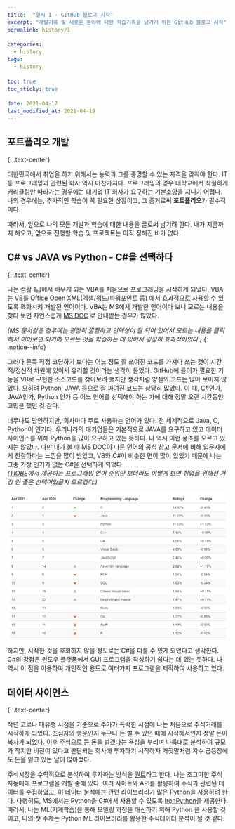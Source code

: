 ```yaml
---
title:  "일지 1 - GitHub 블로그 시작"
excerpt: "개발기록 및 새로운 분야에 대한 학습기록을 남기기 위한 GitHub 블로그 시작"
permalink: history/1

categories:
  - history
tags:
  - history

toc: true
toc_sticky: true
 
date: 2021-04-17
last_modified_at: 2021-04-19
---
```


## 포트폴리오 개발
{: .text-center}  

대한민국에서 취업을 하기 위해서는 능력과 그를 증명할 수 있는 자격을 갖춰야 한다. IT 등 프로그래밍과 관련된 회사 역시 마찬가지다. 프로그래밍의 경우 대학교에서 착실하게 커리큘럼만 따라가는 경우에는 대기업 IT 회사가 요구하는 기본소양을 지니기 어렵다. 나의 경우에는, 추가적인 학습이 꼭 필요한 상황이고, 그 증거로써 **포트폴리오**가 필수적이다.

따라서, 앞으로 나의 모든 개발과 학습에 대한 내용을 글로써 남기려 한다. 내가 지금까지 해오고, 앞으로 진행할 학습 및 프로젝트는 아직 정해진 바가 없다.

## C# vs JAVA vs Python - C#을 선택하다
{: .text-center}    

나는 컴활 1급에서 배우게 되는 VBA를 처음으로 프로그래밍을 시작하게 되었다. VBA는 VB를 Office Open XML(엑셀/워드/파워포인트 등) 에서 효과적으로 사용할 수 있도록 특화시켜 개발된 언어이다. VBA는 MS에서 개발한 언어이다 보니 모르는 내용을 찾다 보면 자연스럽게 [MS DOC](https://docs.microsoft.com/ko-kr/) 로 안내받는 경우가 많았다.  

_(MS 문서같은 경우에는 굉장히 깔끔하고 인덱싱이 잘 되어 있어서 모르는 내용을 클릭해서 이어보면 되기에 모르는 것을 학습하는 데 있어서 굉장히 효과적이었다.)_
{: .notice--info}  

그러다 문득 직접 코딩하기 보다는 어느 정도 잘 쓰여진 코드를 가져다 쓰는 것이 시간적/정신적 차원에 있어서 유리할 것이라는 생각이 들었다. GitHub에 들어가 필요한 기능을 VB로 구현한 소스코드를 찾아보려 했지만 생각처럼 양질의 코드는 많아 보이지 않았다. 오히려 Python, JAVA 등으로 잘 짜여진 코드는 상당히 많았다. 이 때, C#인가, JAVA인가, Python 인가 등 어느 언어를 선택해야 하는 가에 대해 정말 오랜 시간동안 고민을 했던 것 같다.  

너무나도 당연하지만, 회사마다 주로 사용하는 언어가 있다. 전 세계적으로 Java, C, Python이 인기다. 우리나라의 대기업들은 기본적으로 JAVA를 요구하고 있고 데이터 사이언스를 위해 Python을 많이 요구하고 있는 듯하다. 나 역시 이런 풍조를 모르고 있지는 않았다. 다만 내가 볼 때 MS DOC이 다른 언어의 공식 참고 문서에 비해 입문자에게 친절하다는 느낌을 많이 받았고, VB와 C#이 비슷한 면이 많이 있었기 때문에 나는 그중 가장 인기가 없는 C#을 선택하게 되었다.  
_([TIOBE](https://www.tiobe.com/tiobe-index/)에서 제공하는 프로그래밍 언어 순위만 보더라도 어떻게 보면 취업을 위해선 가장 안 좋은 선택이었을지 모르겠다.)_

![TIOBE_언어순위](/assets/image/main-1/LangRank.jpg)  

하지만, 시작한 것을 후회하지 않을 정도로는 C#을 다룰 수 있게 되었다고 생각한다. C#의 강점은 윈도우 플랫폼에서 GUI 프로그램을 작성하기 쉽다는 데 있는 듯하다. 나 역시 이 점을 이용하여 개인적인 용도로 여러가지 프로그램을 제작하여 사용하고 있다.

## 데이터 사이언스
{: .text-center}  

작년 코로나 대유행 시점을 기준으로 주가가 폭락한 시점에 나는 처음으로 주식거래를 시작하게 되었다. 초심자의 행운인지 누구나 돈 벌 수 있던 때에 시작해서인지 정말 돈이 복사가 되었다. 이후 주식으로 큰 돈을 벌겠다는 욕심을 부리며 나름대로 분석하여 규모가 작지만 비전이 있다고 판단되는 회사에 투자하기 시작하자 거짓말처럼 지수 급등장에도 돈을 잃고 있는 날이 많아졌다.  

주식시장을 수학적으로 분석하여 투자하는 방식을 [퀀트](https://blog.naver.com/mosfnet/221168970740)라고 한다. 나는 조그마한 주식 자동매매 프로그램을 개발 중에 있다. 여러 사이트와 API를 활용하여 주식과 관련된 데이터를 수집하였고, 이 데이터 분석에는 관련 라이브러리가 많은 Python을 사용하려 한다. 다행히도, MS에서는 Python을 C#에서 사용할 수 있도록 [IronPython](https://wiki.python.org/moin/IronPython)을 제공한다. 따라서, 나는 ML(기계학습)을 통해 모델링 과정을 대신하기 위해 Python 을 사용할 것이고, 나의 첫 주제는 Python ML 라이브러리를 활용한 주식데이터 분석이 될 것 같다.  

